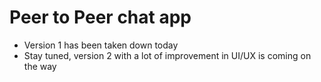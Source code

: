 # Peer to Peer chat app
* Version 1 has been taken down today
* Stay tuned, version 2 with a lot of improvement in UI/UX is coming on the way 

